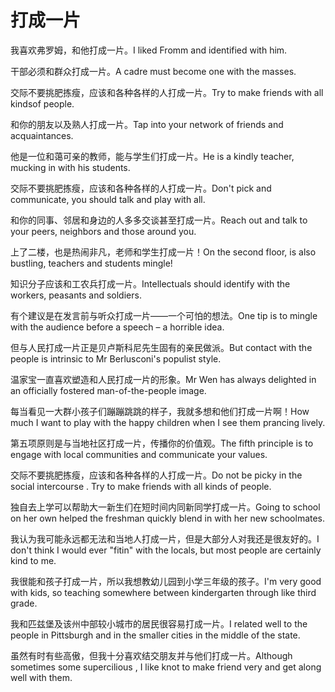 # 打成一片

<p><span class="chinese">我喜欢弗罗姆，和他打成一片。</span><span class="english">I liked Fromm and identified with him.</span></p>

<p><span class="chinese">干部必须和群众打成一片。</span><span class="english">A cadre must become one with the masses.</span></p>

<p><span class="chinese">交际不要挑肥拣瘦，应该和各种各样的人打成一片。</span><span class="english">Try to make friends with all kindsof people.</span></p>

<p><span class="chinese">和你的朋友以及熟人打成一片。</span><span class="english">Tap into your network of friends and acquaintances.</span></p>

<p><span class="chinese">他是一位和蔼可亲的教师，能与学生们打成一片。</span><span class="english">He is a kindly teacher, mucking in with his students.</span></p>

<p><span class="chinese">交际不要挑肥拣瘦，应该和各种各样的人打成一片。</span><span class="english">Don't pick and communicate, you should talk and play with all.</span></p>

<p><span class="chinese">和你的同事、邻居和身边的人多多交谈甚至打成一片。</span><span class="english">Reach out and talk to your peers, neighbors and those around you.</span></p>

<p><span class="chinese">上了二楼，也是热闹非凡，老师和学生打成一片！</span><span class="english">On the second floor, is also bustling, teachers and students mingle!</span></p>

<p><span class="chinese">知识分子应该和工农兵打成一片。</span><span class="english">Intellectuals should identify with the workers, peasants and soldiers.</span></p>

<p><span class="chinese">有个建议是在发言前与听众打成一片——一个可怕的想法。</span><span class="english">One tip is to mingle with the audience before a speech – a horrible idea.</span></p>

<p><span class="chinese">但与人民打成一片正是贝卢斯科尼先生固有的亲民做派。</span><span class="english">But contact with the people is intrinsic to Mr Berlusconi's populist style.</span></p>

<p><span class="chinese">温家宝一直喜欢塑造和人民打成一片的形象。</span><span class="english">Mr Wen has always delighted in an officially fostered man-of-the-people image.</span></p>

<p><span class="chinese">每当看见一大群小孩子们蹦蹦跳跳的样子，我就多想和他们打成一片啊！</span><span class="english">How much I want to play with the happy children when I see them prancing lively.</span></p>

<p><span class="chinese">第五项原则是与当地社区打成一片，传播你的价值观。</span><span class="english">The fifth principle is to engage with local communities and communicate your values.</span></p>

<p><span class="chinese">交际不要挑肥拣瘦，应该和各种各样的人打成一片。</span><span class="english">Do not be picky in the social intercourse . Try to make friends with all kinds of people.</span></p>

<p><span class="chinese">独自去上学可以帮助大一新生们在短时间内同新同学打成一片。</span><span class="english">Going to school on her own helped the freshman quickly blend in with her new schoolmates.</span></p>

<p><span class="chinese">我认为我可能永远都无法和当地人打成一片，但是大部分人对我还是很友好的。</span><span class="english">I don't think I would ever "fitin" with the locals, but most people are certainly kind to me.</span></p>

<p><span class="chinese">我很能和孩子打成一片，所以我想教幼儿园到小学三年级的孩子。</span><span class="english">I'm very good with kids, so teaching somewhere between kindergarten through like third grade.</span></p>

<p><span class="chinese">我和匹兹堡及该州中部较小城市的居民很容易打成一片。</span><span class="english">I related well to the people in Pittsburgh and in the smaller cities in the middle of the state.</span></p>

<p><span class="chinese">虽然有时有些高傲，但我十分喜欢结交朋友并与他们打成一片。</span><span class="english">Although sometimes some supercilious , I like knot to make friend very and get along well with them.</span></p>


